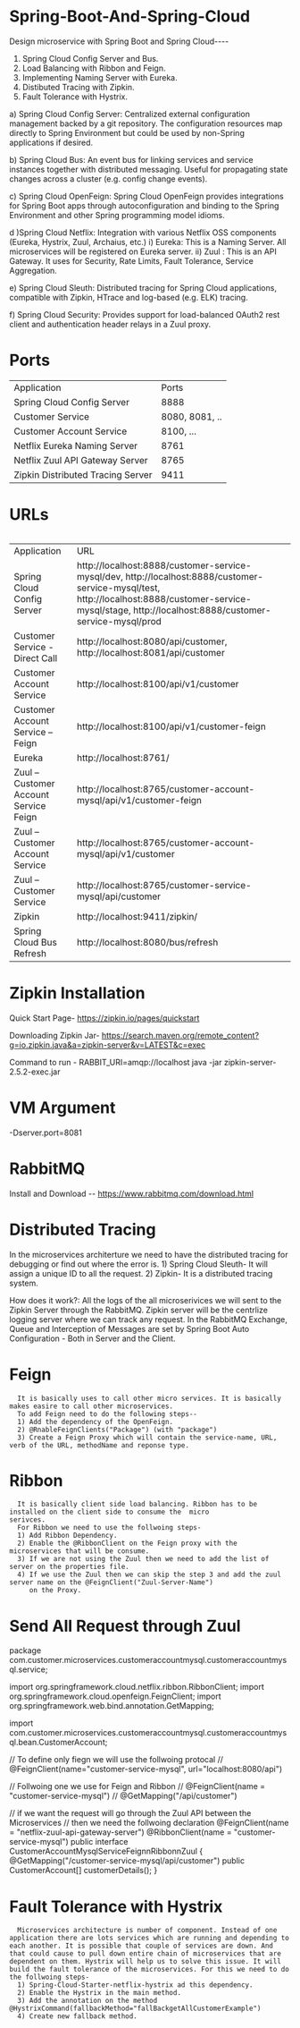 # Spring-Boot-And-Spring-Cloud

Design microservice with Spring Boot and Spring Cloud----

1) Spring Cloud Config Server and Bus.
2) Load Balancing with Ribbon and Feign.
3) Implementing Naming Server with Eureka.
4) Distibuted Tracing with Zipkin.
5) Fault Tolerance with Hystrix.


a) Spring Cloud Config Server: Centralized external configuration management backed by a git repository. The configuration resources map directly to Spring Environment but could be used by non-Spring applications if desired.

b) Spring Cloud Bus: An event bus for linking services and service instances together with distributed messaging. Useful for propagating state changes across a cluster (e.g. config change events).

c) Spring Cloud OpenFeign: Spring Cloud OpenFeign provides integrations for Spring Boot apps through autoconfiguration and binding to the Spring Environment and other Spring programming model idioms.

d )Spring Cloud Netflix: Integration with various Netflix OSS components (Eureka, Hystrix, Zuul, Archaius, etc.)
         i) Eureka: This is a Naming Server. All microservices will be registered on Eureka server.
        ii) Zuul : This is an API Gateway. It uses for Security, Rate Limits, Fault Tolerance, Service Aggregation.

e) Spring Cloud Sleuth: Distributed tracing for Spring Cloud applications, compatible with Zipkin, HTrace and log-based (e.g. ELK) tracing.

f) Spring Cloud Security: Provides support for load-balanced OAuth2 rest client and authentication header relays in a Zuul proxy.




# Ports

<table>
   <tr>
      <td>
         Application
      </td>      
      <td>
         Ports
      </td>
   </tr>    
   <tr>
      <td>
         Spring Cloud Config Server
      </td>      
      <td>
         8888
      </td>
   </tr> 

   <tr>
      <td>
         Customer Service
      </td>      
      <td>
         8080, 8081, ..
      </td>
   </tr> 
   <tr>
      <td>
         Customer Account Service
      </td>      
      <td>
         8100, ...
      </td>
   </tr> 
   <tr>
      <td>
         Netflix Eureka Naming Server
      </td>      
      <td>
         8761
      </td>
   </tr> 
   <tr>
      <td>
         Netflix Zuul API Gateway Server
      </td>      
      <td>
         8765
      </td>
   </tr> 
   <tr>
      <td>
         Zipkin Distributed Tracing Server
      </td>      
      <td>
         9411
      </td>
   </tr>    
<table>


# URLs

<table>
   <tr>
      <td>
         Application
      </td>      
      <td>
         URL
      </td>
   </tr>   
   <tr>
      <td>
         Spring Cloud Config Server
      </td>      
      <td>         
http://localhost:8888/customer-service-mysql/dev,
http://localhost:8888/customer-service-mysql/test,
http://localhost:8888/customer-service-mysql/stage,
http://localhost:8888/customer-service-mysql/prod
      </td>
   </tr>   
   <tr>
      <td>
         Customer Service - Direct Call
      </td>      
      <td>
         http://localhost:8080/api/customer, http://localhost:8081/api/customer
      </td>
   </tr>
    <tr>
      <td>
         Customer Account Service
      </td>      
      <td>
         http://localhost:8100/api/v1/customer
      </td>
   </tr>   
    <tr>
      <td>
         Customer Account Service – Feign
      </td>      
      <td>
         http://localhost:8100/api/v1/customer-feign
      </td>
   </tr>   
    <tr>
      <td>
         Eureka
      </td>      
      <td>
         http://localhost:8761/
      </td>
   </tr>   
   <tr>
      <td>
         Zuul – Customer Account Service Feign
      </td>      
      <td>
         http://localhost:8765/customer-account-mysql/api/v1/customer-feign
      </td>
   </tr>  
   
   <tr>
      <td>
         Zuul – Customer Account Service 
      </td>      
      <td>
         http://localhost:8765/customer-account-mysql/api/v1/customer
      </td>
   </tr>  
   <tr>
      <td>
         Zuul – Customer Service
      </td>      
      <td>
         http://localhost:8765/customer-service-mysql/api/customer
      </td>
   </tr>   
   <tr>
      <td>
         Zipkin
      </td>      
      <td>
         http://localhost:9411/zipkin/
      </td>
   </tr>   
   <tr>
      <td>
         Spring Cloud Bus Refresh
      </td>      
      <td>
         http://localhost:8080/bus/refresh
      </td>
   </tr>   
</table>




# Zipkin Installation
Quick Start Page- 
   https://zipkin.io/pages/quickstart

Downloading Zipkin Jar-
  https://search.maven.org/remote_content?g=io.zipkin.java&a=zipkin-server&v=LATEST&c=exec

Command to run - 
RABBIT_URI=amqp://localhost java -jar zipkin-server-2.5.2-exec.jar

# VM Argument
-Dserver.port=8081


# RabbitMQ
Install and Download -- https://www.rabbitmq.com/download.html

# Distributed Tracing
 In the microservices architerture we need to have the distributed tracing for debugging or find out where the error is.
         1) Spring Cloud Sleuth- It will assign a unique ID to all the request.
         2) Zipkin- It is a distributed tracing system.
 
 How does it work?: All the logs of the all microserivices we will sent to the Zipkin Server through the RabbitMQ. Zipkin                       server will be the centrlize logging server where we can track any request. In the RabbitMQ Exchange,                       Queue and Interception of Messages are set by Spring Boot Auto Configuration - Both in Server and the                       Client.
 
 

# Feign
      It is basically uses to call other micro services. It is basically makes easire to call other microservices. 
      To add Feign need to do the following steps--
      1) Add the dependency of the OpenFeign.
      2) @RnableFeignClients("Package") (with "package")
      3) Create a Feign Proxy which will contain the service-name, URL, verb of the URL, methodName and reponse type.


# Ribbon
      It is basically client side load balancing. Ribbon has to be installed on the client side to consume the  micro             serivces.
      For Ribbon we need to use the follwoing steps-
      1) Add Ribbon Dependency.
      2) Enable the @RibbonClient on the Feign proxy with the microservices that will be consume.
      3) If we are not using the Zuul then we need to add the list of server on the properties file.
      4) If we use the Zuul then we can skip the step 3 and add the zuul server name on the @FeignClient("Zuul-Server-Name")
         on the Proxy.
      
 # Send All Request through Zuul
 
 package com.customer.microservices.customeraccountmysql.customeraccountmysql.service;

import org.springframework.cloud.netflix.ribbon.RibbonClient;
import org.springframework.cloud.openfeign.FeignClient;
import org.springframework.web.bind.annotation.GetMapping;

import com.customer.microservices.customeraccountmysql.customeraccountmysql.bean.CustomerAccount;

// To define only fiegn we will use the follwoing protocal
// @FeignClient(name="customer-service-mysql", url="localhost:8080/api")


// Follwoing one we use for Feign and Ribbon
// @FeignClient(name = "customer-service-mysql")
// @GetMapping("/api/customer")

// if we want the request will go through the Zuul API between the Microservices 
// then we need the follwoing declaration
@FeignClient(name = "netflix-zuul-api-gateway-server")
@RibbonClient(name = "customer-service-mysql")
public interface CustomerAccountMysqlServiceFeignnRibbonnZuul {
	@GetMapping("/customer-service-mysql/api/customer")
	public CustomerAccount[] customerDetails();
}

# Fault Tolerance with Hystrix
      Microservices architecture is number of component. Instead of one application there are lots services which are running and depending to each another. It is possible that couple of services are down. And that could cause to pull down entire chain of microservices that are dependent on them. Hystrix will help us to solve this issue. It will build the fault tolerance of the microservices. For this we need to do the follwoing steps-
      1) Spring-Cloud-Starter-netflix-hystrix ad this dependency.
      2) Enable the Hystrix in the main method. 
      3) Add the annotation on the method @HystrixCommand(fallbackMethod="fallBackgetAllCustomerExample")
      4) Create new fallback method.
      


